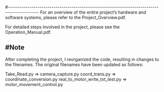 #---------------------------------------------------------------------------------------------
For an overview of the entire project’s hardware and software systems, please refer to the Project_Overview.pdf. 

For detailed steps involved in the project, please see the Operation_Manual.pdf.

#Note
---------------------------------------------------------------------------------------------
After completing the project, I reorganized the code, resulting in changes to the filenames. The original filenames have been updated as follows:

Take_Read.py => camera_capture.py
coord_trans.py => coordinate_conversion.py
real_to_motor_write_txt_test.py => motor_movement_control.py
